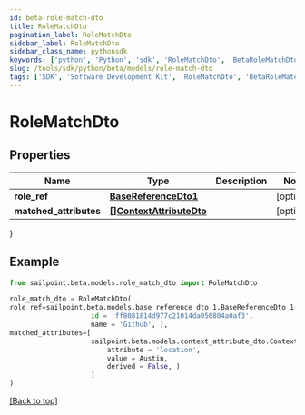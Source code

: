```yaml
---
id: beta-role-match-dto
title: RoleMatchDto
pagination_label: RoleMatchDto
sidebar_label: RoleMatchDto
sidebar_class_name: pythonsdk
keywords: ['python', 'Python', 'sdk', 'RoleMatchDto', 'BetaRoleMatchDto']
slug: /tools/sdk/python/beta/models/role-match-dto
tags: ['SDK', 'Software Development Kit', 'RoleMatchDto', 'BetaRoleMatchDto']
---
```


# RoleMatchDto

## Properties

| Name | Type | Description | Notes |
| --- | --- | --- | --- |
| **role_ref** | [**BaseReferenceDto1**](base-reference-dto1) |  | [optional] |
| **matched_attributes** | [**[]ContextAttributeDto**](context-attribute-dto) |  | [optional] |

}

## Example

```python
from sailpoint.beta.models.role_match_dto import RoleMatchDto

role_match_dto = RoleMatchDto(
role_ref=sailpoint.beta.models.base_reference_dto_1.BaseReferenceDto_1(
                    id = 'ff8081814d977c21014da056804a0af3',
                    name = 'Github', ),
matched_attributes=[
                    sailpoint.beta.models.context_attribute_dto.ContextAttributeDto(
                        attribute = 'location',
                        value = Austin,
                        derived = False, )
                    ]
)

```

[[Back to top]](#)
